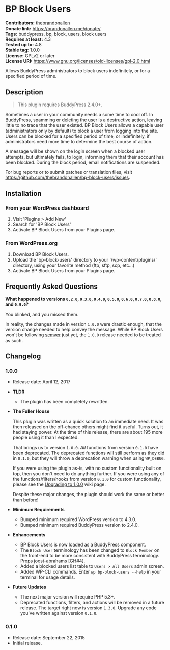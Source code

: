 # BP Block Users #
**Contributors:** [thebrandonallen](https://profiles.wordpress.org/thebrandonallen)  
**Donate link:** https://brandonallen.me/donate/  
**Tags:** buddypress, bp, block, users, block users  
**Requires at least:** 4.3  
**Tested up to:** 4.8  
**Stable tag:** 1.0.0  
**License:** GPLv2 or later  
**License URI:** https://www.gnu.org/licenses/old-licenses/gpl-2.0.html  

Allows BuddyPress administrators to block users indefinitely, or for a specified period of time.

## Description ##

>This plugin requires BuddyPress 2.4.0+.

Sometimes a user in your community needs a some time to cool off. In BuddyPress, spamming or deleting the user is a destructive action, leaving little to no trace that the user existed. BP Block Users allows a capable user (administrators only by default) to block a user from logging into the site. Users can be blocked for a specified period of time, or indefinitely, if administrators need more time to determine the best course of action.

A message will be shown on the login screen when a blocked user attempts, but ultimately fails, to login, informing them that their account has been blocked. During the block period, email notifications are suspended.

For bug reports or to submit patches or translation files, visit https://github.com/thebrandonallen/bp-block-users/issues.

## Installation ##

### From your WordPress dashboard ###

1. Visit 'Plugins > Add New'
2. Search for 'BP Block Users'
3. Activate BP Block Users from your Plugins page.

### From WordPress.org ###

1. Download BP Block Users.
2. Upload the 'bp-block-users' directory to your '/wp-content/plugins/' directory, using your favorite method (ftp, sftp, scp, etc...)
3. Activate BP Block Users from your Plugins page.

## Frequently Asked Questions ##

**What happened to versions `0.2.0`, `0.3.0`, `0.4.0`, `0.5.0`, `0.6.0`, `0.7.0`, `0.8.0`, and `0.9.0`?**

You blinked, and you missed them.

In reality, the changes made in version `1.0.0` were drastic enough, that the version change needed to help convey the message. While BP Block Users won't be following [semver](http://semver.org/) just yet, the `1.0.0` release needed to be treated as such.

## Changelog ##

### 1.0.0 ###

* Release date: April 12, 2017

* **TLDR**

	* The plugin has been completely rewritten.

* **The Fuller House**

	This plugin was written as a quick solution to an immediate need. It was then released on the off-chance others might find it useful. Turns out, it had staying power. At the time of this release, there are about 195 more people using it than I expected.

	That brings us to version `1.0.0`. *All* functions from version `0.1.0` have been deprecated. The deprecated functions will still perform as they did in `0.1.0`, but they will throw a deprecation warning when using `WP_DEBUG`.

	If you were using the plugin as-is, with no custom functionality built on top, then you don't need to do anything further. If you were using any of the functions/filters/hooks from version `0.1.0` for custom functionality, please see the [Upgrading to 1.0.0](https://github.com/thebrandonallen/bp-block-users/wiki/Upgrading-to-1.0.0) wiki page.

	Despite these major changes, the plugin should work the same or better than before!

* **Minimum Requirements**

	* Bumped minimum required WordPress version to 4.3.0.
	* Bumped minimum required BuddyPress version to 2.4.0.

* **Enhancements**

	* BP Block Users is now loaded as a BuddyPress component.
	* The `Block User` terminology has been changed to `Block Member` on the front-end to be more consistent with BuddyPress terminology. Props joost-abrahams [[GH#4](https://github.com/thebrandonallen/bp-block-users/pull/4)].
	* Added a blocked users list table to `Users > All Users` admin screen.
	* Added WP-CLI commands. Enter `wp bp-block-users --help` in your terminal for usage details.

* **Future Updates**

	* The next major version will require PHP 5.3+.
	* Deprecated functions, filters, and actions will be removed in a future release. The target right now is version `1.3.0`. Upgrade any code you've written against version `0.1.0`.

### 0.1.0 ###

* Release date: September 22, 2015
* Initial release.
